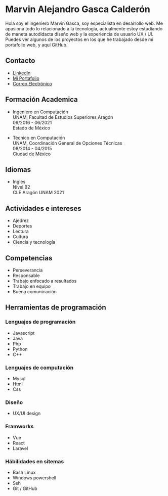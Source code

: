 # Marvin Alejandro Gasca Calderón

Hola soy el ingeniero Marvin Gasca, soy especialista en desarrollo web.
Me apasiona todo lo relacionado a la tecnología, actualmente estoy estudiando de maneta autodidacta diseño web y la experiencia de usuario UX / UI.
Puedes ver algunos de los proyectos en los que he trabajado  desde mi portafolio web, y aquí GitHub.

## Contacto

- [LinkedIn](https://www.linkedin.com/in/marvin-alejandro-gasca-calderon/)
- [Mi Portafolio](https://portfolio-marvindev.netlify.app/#portfolio)
- [Correo Electrónico](ing.marvingc@gmail.com)

## Formación Academica

- Ingeniero en Computación \
UNAM, Facultad de Estudios Superiores Aragón \
09/2016 - 06/2021\
Estado de México

- Técnico en Computación \
UNAM, Coordinación General de Opciones Técnicas \
08/2014 - 04/2015 \
Ciudad de México

## Idiomas

- Ingles\
Nivel B2\
CLE Aragón UNAM 2021

## Actividades e intereses

- Ajedrez
- Deportes
- Lectura
- Cultura
- Ciencia y tecnología

## Competencias

- Perseverancia
- Responsable
- Trabajo enfocado a resultados
- Trabajo en equipo
- Buena comunicación

## Herramientas de programación

### Lenguajes de programación

- Javascript
- Java
- Php
- Python
- C++

### Lenguajes de computación

- Mysql
- Html
- Css

### Diseño

- UX/UI design

### Framworks

- Vue
- React
- Laravel

### Hábilidades en sitemas

- Bash Linux
- Windows powershell
- Ssh
- Git / GitHub
